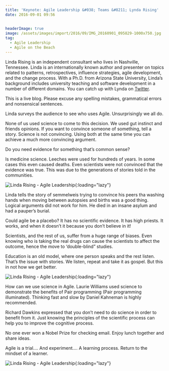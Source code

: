 ```yaml
---
title: 'Keynote: Agile Leadership &#038; Teams &#8211; Lynda Rising'
date: 2016-09-01 09:56
  
 
headerImage: true
image: /assets/images/import/2016/09/IMG_20160901_095829-1000x750.jpg
tag:
  - Agile Leadership
  - Agile on the Beach
---
```

<span style="font-weight: 400;">Linda Rising is an independent consultant who lives in Nashville, Tennessee. Linda is an internationally known author and presenter on topics related to patterns, retrospectives, influence strategies, agile development, and the change process. With a Ph.D. from Arizona State University, Linda’s background includes university teaching and software development in a number of different domains. You can catch up with Lynda on </span>[<span style="font-weight: 400;">Twitter</span>](https://twitter.com/RisingLinda)<span style="font-weight: 400;">.</span>

<!--more-->

<span style="font-weight: 400;">This is a live blog. Please excuse any spelling mistakes, grammatical errors and nonsensical sentences.</span>

<span style="font-weight: 400;">Linda surveys the audience to see who uses Agile. Unsurprisingly we all do.</span>

<span style="font-weight: 400;">None of us used science to come to this decision. We used gut instinct and friends opinions. If you want to convince someone of something, tell a story. Science is not convincing. Using both at the same time you can achieve a much more convincing argument.</span>

<span style="font-weight: 400;">Do you need evidence for something that’s common sense?</span>

<span style="font-weight: 400;">Is medicine science. Leeches were used for hundreds of years. In some cases this even caused deaths. Even scientists were not convinced that the evidence was true. This was due to the generations of stories told in the communities.</span>

![Linda Rising - Agile Leadership](/assets/images/import/2016/09/IMG_20160901_095156-1000x750.jpg){:loading="lazy"}

<span style="font-weight: 400;">Linda tells the story of semmelweis trying to convince his peers tha washing hands when moving between autopsies and births was a good thing. Logical arguments did not work for him. He died in an insane asylum and had a pauper&#8217;s burial.</span>

<span style="font-weight: 400;">Could agile be a placebo? It has no scientific evidence. It has high priests. It works, and when it doesn&#8217;t it because you don’t believe in it!</span>

<span style="font-weight: 400;">Scientists, and the rest of us, suffer from a huge range of biases. Even knowing who is taking the real drugs can cause the scientists to affect the outcome, hence the move to ‘double-blind” studies.</span>

<span style="font-weight: 400;">Education is an old model, where one person speaks and the rest listen. That’s the issue with stories. We listen, repeat and take it as gospel. But this in not how we get better.</span>

![Linda Rising - Agile Leadership](/assets/images/import/2016/09/IMG_20160901_095829-1100x640.jpg){:loading="lazy"}

<span style="font-weight: 400;">How can we use science in Agile. Laurie Williams used science to demonstrate the benefits of Pair programming (Pair programming illuminated). Thinking fast and slow by Daniel Kahneman is highly recommended.</span>

<span style="font-weight: 400;">Richard Dawkins expressed that you don&#8217;t need to do science in order to benefit from it. Just knowing the principles of the scientific process can help you to improve the cognitive process.</span>

<span style="font-weight: 400;">No one ever won a Nobel Prize for checking email. Enjoy lunch together and share ideas.</span>

<span style="font-weight: 400;">Agile is a trial…. And experiment…. A learning process. Return to the mindset of a learner.</span>

![Linda Rising - Agile Leadership](/assets/images/import/2016/09/IMG_20160901_100816-1100x640.jpg){:loading="lazy"}
